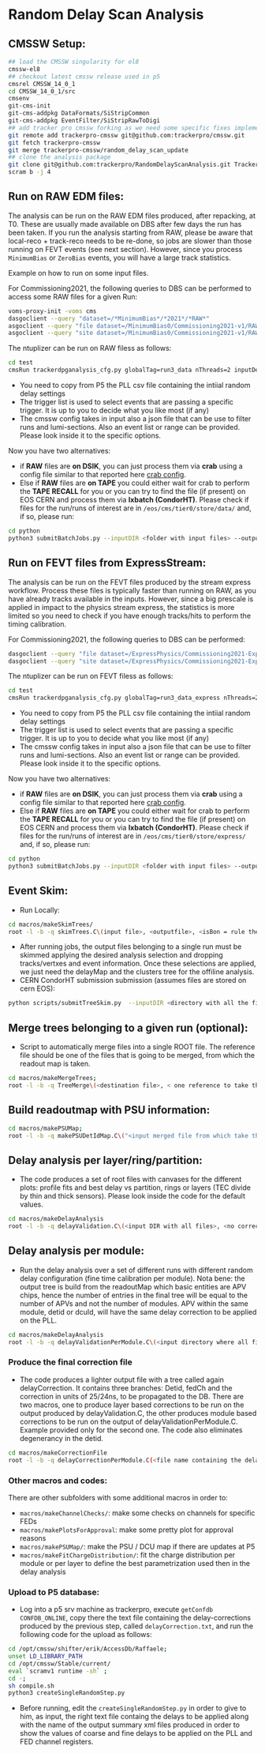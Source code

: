 # Random Delay Scan Analysis 

## CMSSW Setup:

```sh
## load the CMSSW singularity for el8
cmssw-el8
## checkout latest cmssw release used in p5
cmsrel CMSSW_14_0_1
cd CMSSW_14_0_1/src
cmsenv
git-cms-init
git-cms-addpkg DataFormats/SiStripCommon
git-cms-addpkg EventFilter/SiStripRawToDigi
## add tracker pro cmssw forking as we need some specific fixes implemented in a couple of data formats
git remote add trackerpro-cmssw git@github.com:trackerpro/cmssw.git
git fetch trackerpro-cmssw
git merge trackerpro-cmssw/random_delay_scan_update
## clone the analysis package
git clone git@github.com:trackerpro/RandomDelayScanAnalysis.git TrackerDAQAnalysis/RandomDelayScanAnalysis -b automatic_delay_scan
scram b -j 4				 
```

## Run on RAW EDM files:

The analysis can be run on the RAW EDM files produced, after repacking, at T0. These are usually made available on DBS after few days the run has been taken. If you run the analysis starting from RAW, please be aware that local-reco + track-reco needs to be re-done, so jobs are slower than those running on FEVT events (see next section). However, since you process `MinimumBias` or `ZeroBias` events, you will have a large track statistics.

Example on how to run on some input files. 

For Commissioning2021, the following queries to DBS can be performed to access some RAW files for a given Run:  
```sh
voms-proxy-init -voms cms
dasgoclient --query "dataset=/*MinimumBias*/*2021*/*RAW*"
asgoclient --query "file dataset=/MinimumBias0/Commissioning2021-v1/RAW run=346446"
asgoclient --query "site dataset=/MinimumBias0/Commissioning2021-v1/RAW"
```

The ntuplizer can be run on RAW filess as follows:
```sh
cd test
cmsRun trackerdpganalysis_cfg.py globalTag=run3_data nThreads=2 inputDelayFile=TrackerDealyMap_Run346446_pll.csv inputFiles=<file location from dbs> triggerList="HLT_PixelClusters_WP2_ZeroBias*","HLT_L1ETT_ZeroBias*" maxEvents=100
```
* You need to copy from P5 the PLL csv file containing the intiial random delay settings
* The trigger list is used to select events that are passing a specific trigger. It is up to you to decide what you like most (if any)
* The cmssw config takes in input also a json file that can be use to filter runs and lumi-sections. Also an event list or range can be provided. Please look inside it to the specific options.

Now you have two alternatives:

* if **RAW** files are **on DSIK**, you can just process them via **crab** using a config file similar to that reported here [crab config](./crab/2022/crabConfig_ExpressPhysics_355206.py).
* Else if **RAW** files are **on TAPE** you could either wait for crab to perform the **TAPE RECALL** for you or you can try to find the file (if present) on EOS CERN and process them via **lxbatch (CondorHT)**. Please check if files for the run/runs of interest are in `/eos/cms/tier0/store/data/` and, if so, please run:
```sh
cd python
python3 submitBatchJobs.py --inputDIR <folder with input files> --outputDIR <output dir on EOS CERN> --jsonFile json_346446.json --eventsPerJob <n events> --triggerList <list of triggers> --globalTag run3_data --delayFileDirectory ../crab/2022/ --jobDIR <name> --submit
```

## Run on FEVT files from ExpressStream:

The analysis can be run on the FEVT files produced by the stream express workflow. Process these files is typically faster than running on RAW, as you have already tracks available in the inputs. However, since a big prescale is applied in impact to the physics stream express, the statistics is more limited so you need to check if you have enough tracks/hits to perform the timing calibration.

For Commissioning2021, the following queries to DBS can be performed:
```sh
dasgoclient --query "file dataset=/ExpressPhysics/Commissioning2021-Express-v1/FEVT run=346446"
dasgoclient --query "site dataset=/ExpressPhysics/Commissioning2021-Express-v1/FEVT"
```

The ntuplizer can be run on FEVT filess as follows:
```sh
cd test
cmsRun trackerdpganalysis_cfg.py globalTag=run3_data_express nThreads=2 inputDelayFile=TrackerDealyMap_Run346446_pll.csv inputFiles=<file location from dbs> triggerList="HLT_HcalNZS*","HLT_L1ETT_ZeroBias*","HLT_PixelClusters_WP1_ZeroBias*" maxEvents=100
```
* You need to copy from P5 the PLL csv file containing the intiial random delay settings
* The trigger list is used to select events that are passing a specific trigger. It is up to you to decide what you like most (if any)
* The cmssw config takes in input also a json file that can be use to filter runs and lumi-sections. Also an event list or range can be provided. Please look inside it to the specific options.

Now you have two alternatives:

* if **RAW** files are **on DSIK**, you can just process them via **crab** using a config file similar to that reported here [crab config](./crab/2022/crabConfig_ExpressPhysics_355206.py).
* Else if **RAW** files are **on TAPE** you could either wait for crab to perform the **TAPE RECALL** for you or you can try to find the file (if present) on EOS CERN and process them via **lxbatch (CondorHT)**. Please check if files for the run/runs of interest are in `/eos/cms/tier0/store/express/` and, if so, please run:
```sh
cd python
python3 submitBatchJobs.py --inputDIR <folder with input files> --outputDIR <output dir on EOS CERN> --jsonFile json_346446.json --eventsPerJob <n events> --triggerList <list of triggers> --globalTag run3_data --delayFileDirectory ../crab/2022/ --jobDIR <name> --submit
```
    
## Event Skim:

* Run Locally:
```sh
cd macros/makeSkimTrees/
root -l -b -q skimTrees.C\(input file>, <outputfile>, <isBon = rule the selection string written inside the code>`)
```
* After running jobs, the output files belonging to a single run must be skimmed applying the desired analysis selection and dropping tracks/vertxes and event information. Once these selections are applied, we just need the delayMap and the clusters tree for the offiline analysis.
* CERN CondorHT submission submission (assumes files are stored on cern EOS): 
```sh
python scripts/submitTreeSkim.py  --inputDIR <directory with all the files for a given run, produced by crab is ok> --outputDIR <output location on Cern EOS> --outputBaseName <base name for the output root file> --isBOn (in case you want to apply bOn selections) --jobDIR <JOBDIR> --queque <QUEQUE> --submit
```

## Merge trees belonging to a given run (optional):

* Script to automatically merge files into a single ROOT file. The reference file should be one of the files that is going to be merged, from which the readout map is taken.
```sh
cd macros/makeMergeTrees;
root -l -b -q TreeMerge\(<destination file>, < one reference to take the readoutMap>, <directory where all the single files are located>, <if you want to cancel single inputs after merging\)
```

## Build readoutmap with PSU information:

```sh
cd macros/makePSUMap;
root -l -b -q makePSUDetIdMap.C\("<input merged file from which take the readoutmap>", "<PSU-DCU association file>", "<output readout map>"\)
```
 
## Delay analysis per layer/ring/partition:

* The code produces a set of root files with canvases for the different plots: profile fits and best delay vs partition, rings or layers (TEC divide by thin and thick sensors). Please look inside the code for the default values.

```sh
cd macros/makeDelayAnalysis
root -l -b -q delayValidation.C\(<input DIR with all files>, <no correction file stored in ../data/nocorrection.root>, <name to grep for files in inputDIR>, <observable name (branch)>, <plotParitions: to analyze the delay per partions>, <plotLayers: to find the delay per layer>, <plotSlices: to find the best delay per slices>, <outputDIR: name and path of the output directory>)
```    			    	      

## Delay analysis per module:

* Run the delay analysis over a set of different runs with different random delay configuration (fine time calibration per module). Nota bene: the output tree is build from the readoutMap which basic entities are APV chips, hence the number of entries in the final tree will be equal to the number of APVs and not the number of modules. APV within the same module, detid or dcuId, will have the same delay correction to be applied on the PLL.

```sh
cd macros/makeDelayAnalysis
root -l -b -q delayValidationPerModule.C\(<input directory where all files for different runs are located>,<no correction file stored in ../data/nocorrection.root>,<postfix: substring to be find to be sure to run on the input files>, <observable name (branch name)>, <outputDIR: name and path of the output directory>,<saveMeanCanvas: store some gaussian fits of mean charge vs delay>, <saveMPVCanvas: save MPV fit canvases vs delay >, <saveCorrectionTree: to save the delay per channel in a TTree format. Can be analyzed then through the tkCommissioner>
```

### Produce the final correction file

* The code produces a lighter output file with a tree called again delayCorrection. It contains three branches: Detid, fedCh and the correction in units of 25/24ns, to be propagated to the DB. There are two macros, one to produce layer based corrections to be run on the output produced by delayValidation.C, the other produces module based corrections to be run on the output of delayValidationPerModule.C. Example provided only for the second one. The code also eliminates degenerancy in the detid.

```sh
cd macros/makeCorrectionFile
root -l -b -q delayCorrectionPerModule.C(<file name containing the delay tree tree>, <output directory>, <outout file name containing corrections>, <saveFits: save canvas for % reductionFactor modules showing charge vs delay>, <delayCutForPlotting: max delay in order to display large correction modules on the trackermap>, <observable>);
```

### Other macros and codes:

There are other subfolders with some additional macros in order to:
* `macros/makeChannelChecks/`: make some checks on channels for specific FEDs
* `macros/makePlotsForApproval`: make some pretty plot for approval reasons
* `macros/makePSUMap/`: make the PSU / DCU map if there are updates at P5
* `macros/makeFitChargeDistribution/`: fit the charge distribution per module or per layer to define the best parametrization used then in the delay analysis

### Upload to P5 database:

* Log into a p5 srv machine as trackerpro, execute ``getConfdb CONFDB_ONLINE``, copy there the text file containing the delay-corrections produced by the previous step, called ``delayCorrection.txt``, and run the following code for the upload as follows:
```sh
cd /opt/cmssw/shifter/erik/AccessDb/Raffaele;
unset LD_LIBRARY_PATH
cd /opt/cmssw/Stable/current/
eval `scramv1 runtime -sh` ;
cd -;
sh compile.sh
python3 createSingleRandomStep.py
``` 
* Before running, edit the ``createSingleRandomStep.py`` in order to give to him, as input, the right text file containg the delays to be applied along with the name of the output summary xml files produced in order to show the values of coarse and fine delays to be applied on the PLL and FED channel registers. 
